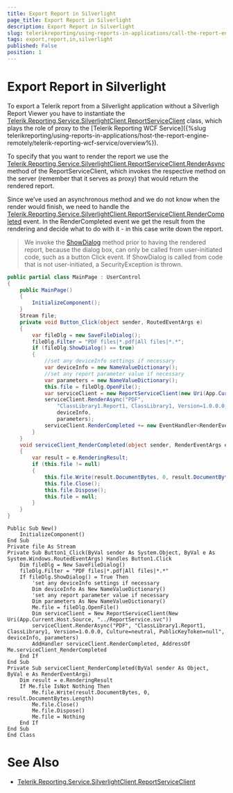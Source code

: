 ```yaml
---
title: Export Report in Silverlight
page_title: Export Report in Silverlight 
description: Export Report in Silverlight
slug: telerikreporting/using-reports-in-applications/call-the-report-engine-via-apis/export-report-in-silverlight
tags: export,report,in,silverlight
published: False
position: 1
---
```


# Export Report in Silverlight

To export a Telerik report from a Silverlight application without a Silverligh Report Viewer you have to instantiate the [Telerik.Reporting.Service.SilverlightClient.ReportServiceClient](/reporting/api/Telerik.Reporting.Service.SilverlightClient.ReportServiceClient) class, which plays the role of proxy to the [Telerik Reporting WCF Service]({%slug telerikreporting/using-reports-in-applications/host-the-report-engine-remotely/telerik-reporting-wcf-service/overview%}). 

To specify that you want to render the report we use the [Telerik.Reporting.Service.SilverlightClient.ReportServiceClient.RenderAsync](/reporting/api/Telerik.Reporting.Service.SilverlightClient.ReportServiceClient#Telerik_Reporting_Service_SilverlightClient_ReportServiceClient_RenderAsync_System_String_System_String_Telerik_Reporting_Service_NameValueDictionary_Telerik_Reporting_Service_NameValueDictionary_) method of the ReportServiceClient, which invokes the respective method on the server (remember that it serves as proxy) that would return the rendered report. 

Since we’ve used an asynchronous method and we do not know when the render would finish, we need to handle the [Telerik.Reporting.Service.SilverlightClient.ReportServiceClient.RenderCompleted](/reporting/api/Telerik.Reporting.Service.SilverlightClient.ReportServiceClient#Telerik_Reporting_Service_SilverlightClient_ReportServiceClient_RenderCompleted) event. In the RenderCompleted event we get the result from the rendering and decide what to do with it - in this case write down the report. 

> We invoke the [ShowDialog](http://msdn.microsoft.com/en-us/library/system.windows.controls.savefiledialog.showdialog(VS.95).aspx) method prior to having the rendered report, because the dialog box, can only be called from user-initiated code, such as a button Click event. If ShowDialog is called from code that is not user-initiated, a SecurityException is thrown. 
    
````C#
public partial class MainPage : UserControl
{
    public MainPage()
    {
        InitializeComponent();
    }
    Stream file;
    private void Button_Click(object sender, RoutedEventArgs e)
    {
        var fileDlg = new SaveFileDialog();
        fileDlg.Filter = "PDF files|*.pdf|All files|*.*";
        if (fileDlg.ShowDialog() == true)
        {
            //set any deviceInfo settings if necessary
            var deviceInfo = new NameValueDictionary();
            //set any report parameter value if necessary
            var parameters = new NameValueDictionary();
            this.file = fileDlg.OpenFile();
            var serviceClient = new ReportServiceClient(new Uri(App.Current.Host.Source, "../ReportService.svc"));
            serviceClient.RenderAsync("PDF",
                "ClassLibrary1.Report1, ClassLibrary1, Version=1.0.0.0, Culture=neutral, PublicKeyToken=null",
                deviceInfo,
                parameters);
            serviceClient.RenderCompleted += new EventHandler<RenderEventArgs>(serviceClient_RenderCompleted);
        }
    }
    void serviceClient_RenderCompleted(object sender, RenderEventArgs e)
    {
        var result = e.RenderingResult;
        if (this.file != null)
        {
            this.file.Write(result.DocumentBytes, 0, result.DocumentBytes.Length);
            this.file.Close();
            this.file.Dispose();
            this.file = null;
        }
    }
}
````
````VB.NET
Public Sub New()
    InitializeComponent()
End Sub
Private file As Stream
Private Sub Button1_Click(ByVal sender As System.Object, ByVal e As System.Windows.RoutedEventArgs) Handles Button1.Click
    Dim fileDlg = New SaveFileDialog()
    fileDlg.Filter = "PDF files|*.pdf|All files|*.*"
    If fileDlg.ShowDialog() = True Then
        'set any deviceInfo settings if necessary
        Dim deviceInfo As New NameValueDictionary()
        'set any report parameter value if necessary
        Dim parameters As New NameValueDictionary()
        Me.file = fileDlg.OpenFile()
        Dim serviceClient = New ReportServiceClient(New Uri(App.Current.Host.Source, "../ReportService.svc"))
        serviceClient.RenderAsync("PDF", "ClassLibrary1.Report1, ClassLibrary1, Version=1.0.0.0, Culture=neutral, PublicKeyToken=null", deviceInfo, parameters)
        AddHandler serviceClient.RenderCompleted, AddressOf Me.serviceClient_RenderCompleted
    End If
End Sub
Private Sub serviceClient_RenderCompleted(ByVal sender As Object, ByVal e As RenderEventArgs)
    Dim result = e.RenderingResult
    If Me.file IsNot Nothing Then
        Me.file.Write(result.DocumentBytes, 0, result.DocumentBytes.Length)
        Me.file.Close()
        Me.file.Dispose()
        Me.file = Nothing
    End If
End Sub
End Class
````


# See Also

* [Telerik.Reporting.Service.SilverlightClient.ReportServiceClient](/reporting/api/Telerik.Reporting.Service.SilverlightClient.ReportServiceClient)
